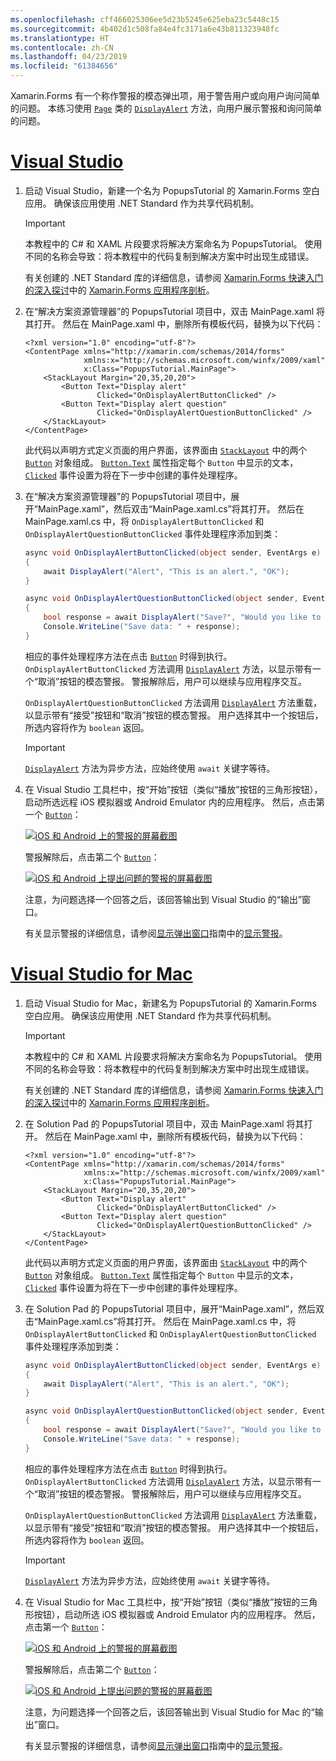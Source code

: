 ```yaml
---
ms.openlocfilehash: cff466025306ee5d23b5245e625eba23c5448c15
ms.sourcegitcommit: 4b402d1c508fa84e4fc3171a6e43b811323948fc
ms.translationtype: HT
ms.contentlocale: zh-CN
ms.lasthandoff: 04/23/2019
ms.locfileid: "61384656"
---
```

Xamarin.Forms 有一个称作警报的模态弹出项，用于警告用户或向用户询问简单的问题。 本练习使用 [`Page`](xref:Xamarin.Forms.Page) 类的 [`DisplayAlert`](xref:Xamarin.Forms.Page.DisplayAlert*) 方法，向用户展示警报和询问简单的问题。

# <a name="visual-studiotabvswin"></a>[Visual Studio](#tab/vswin)

1. 启动 Visual Studio，新建一个名为 PopupsTutorial 的 Xamarin.Forms 空白应用。 确保该应用使用 .NET Standard 作为共享代码机制。

    > [!IMPORTANT]
    > 本教程中的 C# 和 XAML 片段要求将解决方案命名为 PopupsTutorial。 使用不同的名称会导致：将本教程中的代码复制到解决方案中时出现生成错误。

    有关创建的 .NET Standard 库的详细信息，请参阅 [Xamarin.Forms 快速入门的深入探讨](~/get-started/first-app/index.md)中的 [Xamarin.Forms 应用程序剖析](~/get-started/first-app/index.md)。

1. 在“解决方案资源管理器”的 PopupsTutorial 项目中，双击 MainPage.xaml 将其打开。 然后在 MainPage.xaml 中，删除所有模板代码，替换为以下代码：

    ```xaml
    <?xml version="1.0" encoding="utf-8"?>
    <ContentPage xmlns="http://xamarin.com/schemas/2014/forms"
                 xmlns:x="http://schemas.microsoft.com/winfx/2009/xaml"
                 x:Class="PopupsTutorial.MainPage">
        <StackLayout Margin="20,35,20,20">
            <Button Text="Display alert"
                    Clicked="OnDisplayAlertButtonClicked" />
            <Button Text="Display alert question"
                    Clicked="OnDisplayAlertQuestionButtonClicked" />
        </StackLayout>
    </ContentPage>
    ```

    此代码以声明方式定义页面的用户界面，该界面由 [`StackLayout`](xref:Xamarin.Forms.StackLayout) 中的两个 [`Button`](xref:Xamarin.Forms.Button) 对象组成。 [`Button.Text`](xref:Xamarin.Forms.Button.Text) 属性指定每个 `Button` 中显示的文本，[`Clicked`](xref:Xamarin.Forms.Button.Clicked) 事件设置为将在下一步中创建的事件处理程序。

1. 在“解决方案资源管理器”的 PopupsTutorial 项目中，展开“MainPage.xaml”，然后双击“MainPage.xaml.cs”将其打开。 然后在 MainPage.xaml.cs 中，将 `OnDisplayAlertButtonClicked` 和 `OnDisplayAlertQuestionButtonClicked` 事件处理程序添加到类：

    ```csharp
    async void OnDisplayAlertButtonClicked(object sender, EventArgs e)
    {
        await DisplayAlert("Alert", "This is an alert.", "OK");
    }

    async void OnDisplayAlertQuestionButtonClicked(object sender, EventArgs e)
    {
        bool response = await DisplayAlert("Save?", "Would you like to save your data?", "Yes", "No");
        Console.WriteLine("Save data: " + response);
    }
    ```

    相应的事件处理程序方法在点击 [`Button`](xref:Xamarin.Forms.Button) 时得到执行。 `OnDisplayAlertButtonClicked` 方法调用 [`DisplayAlert`](xref:Xamarin.Forms.Page.DisplayAlert*) 方法，以显示带有一个“取消”按钮的模态警报。 警报解除后，用户可以继续与应用程序交互。

    `OnDisplayAlertQuestionButtonClicked` 方法调用 [`DisplayAlert`](xref:Xamarin.Forms.Page.DisplayAlert*) 方法重载，以显示带有“接受”按钮和“取消”按钮的模态警报。 用户选择其中一个按钮后，所选内容将作为 `boolean` 返回。

    > [!IMPORTANT]
    > [`DisplayAlert`](xref:Xamarin.Forms.Page.DisplayAlert*) 方法为异步方法，应始终使用 `await` 关键字等待。

1. 在 Visual Studio 工具栏中，按“开始”按钮（类似“播放”按钮的三角形按钮），启动所选远程 iOS 模拟器或 Android Emulator 内的应用程序。 然后，点击第一个 [`Button`](xref:Xamarin.Forms.Button)：

    [![iOS 和 Android 上的警报的屏幕截图](../images/alert.png "警报")](../images/alert-large.png#lightbox "Alert")

    警报解除后，点击第二个 [`Button`](xref:Xamarin.Forms.Button)：

    [![iOS 和 Android 上提出问题的警报的屏幕截图](../images/alert-question.png "提出问题的警报")](../images/alert-question-large.png#lightbox "Alert that asks a question")

    注意，为问题选择一个回答之后，该回答输出到 Visual Studio 的“输出”窗口。

    有关显示警报的详细信息，请参阅[显示弹出窗口](~/xamarin-forms/app-fundamentals/navigation/pop-ups.md)指南中的[显示警报](~/xamarin-forms/app-fundamentals/navigation/pop-ups.md#displaying-an-alert)。

# <a name="visual-studio-for-mactabvsmac"></a>[Visual Studio for Mac](#tab/vsmac)

1. 启动 Visual Studio for Mac，新建名为 PopupsTutorial 的 Xamarin.Forms 空白应用。 确保该应用使用 .NET Standard 作为共享代码机制。

    > [!IMPORTANT]
    > 本教程中的 C# 和 XAML 片段要求将解决方案命名为 PopupsTutorial。 使用不同的名称会导致：将本教程中的代码复制到解决方案中时出现生成错误。

    有关创建的 .NET Standard 库的详细信息，请参阅 [Xamarin.Forms 快速入门的深入探讨](~/get-started/first-app/index.md)中的 [Xamarin.Forms 应用程序剖析](~/get-started/first-app/index.md)。

1. 在 Solution Pad 的 PopupsTutorial 项目中，双击 MainPage.xaml 将其打开。 然后在 MainPage.xaml 中，删除所有模板代码，替换为以下代码：

    ```xaml
    <?xml version="1.0" encoding="utf-8"?>
    <ContentPage xmlns="http://xamarin.com/schemas/2014/forms"
                 xmlns:x="http://schemas.microsoft.com/winfx/2009/xaml"
                 x:Class="PopupsTutorial.MainPage">
        <StackLayout Margin="20,35,20,20">
            <Button Text="Display alert"
                    Clicked="OnDisplayAlertButtonClicked" />
            <Button Text="Display alert question"
                    Clicked="OnDisplayAlertQuestionButtonClicked" />
        </StackLayout>
    </ContentPage>
    ```

    此代码以声明方式定义页面的用户界面，该界面由 [`StackLayout`](xref:Xamarin.Forms.StackLayout) 中的两个 [`Button`](xref:Xamarin.Forms.Button) 对象组成。 [`Button.Text`](xref:Xamarin.Forms.Button.Text) 属性指定每个 `Button` 中显示的文本，[`Clicked`](xref:Xamarin.Forms.Button.Clicked) 事件设置为将在下一步中创建的事件处理程序。

1. 在 Solution Pad 的 PopupsTutorial 项目中，展开“MainPage.xaml”，然后双击“MainPage.xaml.cs”将其打开。 然后在 MainPage.xaml.cs 中，将 `OnDisplayAlertButtonClicked` 和 `OnDisplayAlertQuestionButtonClicked` 事件处理程序添加到类：

    ```csharp
    async void OnDisplayAlertButtonClicked(object sender, EventArgs e)
    {
        await DisplayAlert("Alert", "This is an alert.", "OK");
    }

    async void OnDisplayAlertQuestionButtonClicked(object sender, EventArgs e)
    {
        bool response = await DisplayAlert("Save?", "Would you like to save your data?", "Yes", "No");
        Console.WriteLine("Save data: " + response);
    }
    ```

    相应的事件处理程序方法在点击 [`Button`](xref:Xamarin.Forms.Button) 时得到执行。 `OnDisplayAlertButtonClicked` 方法调用 [`DisplayAlert`](xref:Xamarin.Forms.Page.DisplayAlert*) 方法，以显示带有一个“取消”按钮的模态警报。 警报解除后，用户可以继续与应用程序交互。

    `OnDisplayAlertQuestionButtonClicked` 方法调用 [`DisplayAlert`](xref:Xamarin.Forms.Page.DisplayAlert*) 方法重载，以显示带有“接受”按钮和“取消”按钮的模态警报。 用户选择其中一个按钮后，所选内容将作为 `boolean` 返回。

    > [!IMPORTANT]
    > [`DisplayAlert`](xref:Xamarin.Forms.Page.DisplayAlert*) 方法为异步方法，应始终使用 `await` 关键字等待。

1. 在 Visual Studio for Mac 工具栏中，按“开始”按钮（类似“播放”按钮的三角形按钮），启动所选 iOS 模拟器或 Android Emulator 内的应用程序。 然后，点击第一个 [`Button`](xref:Xamarin.Forms.Button)：

    [![iOS 和 Android 上的警报的屏幕截图](../images/alert.png "警报")](../images/alert-large.png#lightbox "Alert")

    警报解除后，点击第二个 [`Button`](xref:Xamarin.Forms.Button)：

    [![iOS 和 Android 上提出问题的警报的屏幕截图](../images/alert-question.png "提出问题的警报")](../images/alert-question-large.png#lightbox "Alert that asks a question")

    注意，为问题选择一个回答之后，该回答输出到 Visual Studio for Mac 的“输出”窗口。

    有关显示警报的详细信息，请参阅[显示弹出窗口](~/xamarin-forms/app-fundamentals/navigation/pop-ups.md)指南中的[显示警报](~/xamarin-forms/app-fundamentals/navigation/pop-ups.md#displaying-an-alert)。
